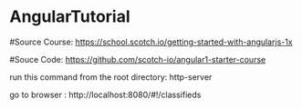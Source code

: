 # AngularTutorial

#Source Course: https://school.scotch.io/getting-started-with-angularjs-1x

#Souce Code: https://github.com/scotch-io/angular1-starter-course

run this command from the root directory: http-server

go to browser : http://localhost:8080/#!/classifieds

